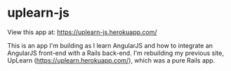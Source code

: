 # uplearn-js

View this app at: https://uplearn-js.herokuapp.com/

This is an app I'm building as I learn AngularJS and how to integrate an AngularJS front-end with a Rails back-end. I'm rebuilding my previous site, UpLearn (https://uplearn.herokuapp.com/), which was a pure Rails app.
